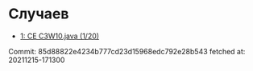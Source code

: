 # Случаев
- [1: CE C3W10.java (1/20)](1.md)

Commit: 85d88822e4234b777cd23d15968edc792e28b543
 fetched at: 20211215-171300
